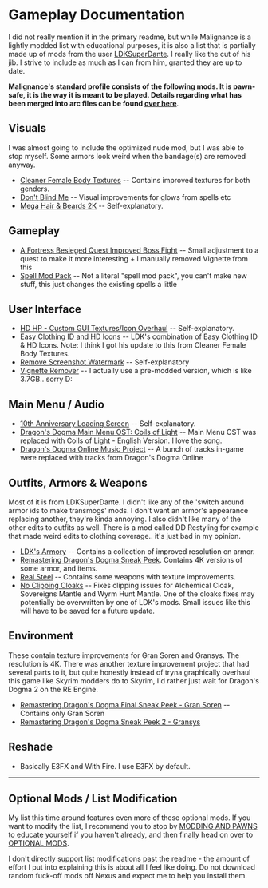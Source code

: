 
# Gameplay Documentation

I did not really mention it in the primary readme, but while Malignance is a lightly modded list with educational purposes, it is also a list that is partially made up of mods from the user [LDKSuperDante](https://www.nexusmods.com/dragonsdogma/users/23347084). I really like the cut of his jib. I strive to include as much as I can from him, granted they are up to date.

**Malignance's standard profile consists of the following mods. It is pawn-safe, it is the way it is meant to be played. Details regarding what has been merged into arc files can be found [over here](https://github.com/Oghma-Infinium/Malignance/blob/main/Documentation/MODDING%20AND%20PAWNS.md)**. 

## Visuals

I was almost going to include the optimized nude mod, but I was able to stop myself. Some armors look weird when the bandage(s) are removed anyway.

- [Cleaner Female Body Textures](https://www.nexusmods.com/dragonsdogma/mods/472) -- Contains improved textures for both genders. 
- [Don't Blind Me](https://www.nexusmods.com/dragonsdogma/mods/39) -- Visual improvements for glows from spells etc
- [Mega Hair & Beards 2K](https://www.nexusmods.com/dragonsdogma/mods/467) -- Self-explanatory.

## Gameplay

- [A Fortress Besieged Quest Improved Boss Fight](https://www.nexusmods.com/dragonsdogma/mods/683) -- Small adjustment to a quest to make it more interesting + I manually removed Vignette from this
- [Spell Mod Pack](https://www.nexusmods.com/dragonsdogma/mods/379) -- Not a literal "spell mod pack", you can't make new stuff, this just changes the existing spells a little

## User Interface

- [HD HP - Custom GUI Textures/Icon Overhaul](https://www.nexusmods.com/dragonsdogma/mods/97) -- Self-explanatory.
- [Easy Clothing ID and HD Icons](https://www.nexusmods.com/dragonsdogma/mods/479) -- LDK's combination of Easy Clothing ID & HD Icons. Note: I think I got his update to this from Cleaner Female Body Textures.
- [Remove Screenshot Watermark](https://www.nexusmods.com/dragonsdogma/mods/7) -- Self-explanatory
- [Vignette Remover](https://www.nexusmods.com/dragonsdogma/mods/942) -- I actually use a pre-modded version, which is like 3.7GB.. sorry D: 


## Main Menu / Audio

- [10th Anniversary Loading Screen](https://www.nexusmods.com/dragonsdogma/mods/719) -- Self-explanatory.
- [Dragon's Dogma Main Menu OST: Coils of Light](https://www.nexusmods.com/dragonsdogma/mods/94) -- Main Menu OST was replaced with Coils of Light - English Version. I love the song.
- [Dragon's Dogma Online Music Project](https://www.nexusmods.com/dragonsdogma/mods/733) -- A bunch of tracks in-game were replaced with tracks from Dragon's Dogma Online

## Outfits, Armors & Weapons

Most of it is from LDKSuperDante. I didn't like any of the 'switch around armor ids to make transmogs' mods. I don't want an armor's appearance replacing another, they're kinda annoying. I also didn't like many of the other edits to outfits as well. There is a mod called DD Restyling for example that made weird edits to clothing coverage.. it's just bad in my opinion.

- [LDK's Armory](https://www.nexusmods.com/dragonsdogma/mods/721) -- Contains a collection of improved resolution on armor.
- [Remastering Dragon's Dogma Sneak Peek](https://www.nexusmods.com/dragonsdogma/mods/479?tab=description). Contains 4K versions of some armor, and items.
- [Real Steel](https://www.nexusmods.com/dragonsdogma/mods/494) -- Contains some weapons with texture improvements.
- [No Clipping Cloaks](https://www.nexusmods.com/dragonsdogma/mods/140) -- Fixes clipping issues for Alchemical Cloak, Sovereigns Mantle and Wyrm Hunt Mantle. One of the cloaks fixes may potentially be overwritten by one of LDK's mods. Small issues like this will have to be saved for a future update.

## Environment

These contain texture improvements for Gran Soren and Gransys. The resolution is 4K. There was another texture improvement project that had several parts to it, but quite honestly instead of tryna graphically overhaul this game like Skyrim modders do to Skyrim, I'd rather just wait for Dragon's Dogma 2 on the RE Engine.

- [Remastering Dragon's Dogma Final Sneak Peek - Gran Soren](https://www.nexusmods.com/dragonsdogma/mods/492?tab=description) -- Contains only Gran Soren
- [Remastering Dragon's Dogma Sneak Peek 2 - Gransys](https://www.nexusmods.com/dragonsdogma/mods/489?tab=description) 

## Reshade

- Basically E3FX and With Fire. I use E3FX by default.

---

## Optional Mods / List Modification

My list this time around features even more of these optional mods. If you want to modify the list, I recommend you to stop by [MODDING AND PAWNS](https://github.com/Oghma-Infinium/Malignance/blob/main/Documentation/MODDING%20AND%20PAWNS.md) to educate yourself if you haven't already, and then finally head on over to [OPTIONAL MODS](https://github.com/Oghma-Infinium/Malignance/blob/main/Documentation/OPTIONAL%20MODS.md).
 
I don't directly support list modifications past the readme - the amount of effort I put into explaining this is about all I feel like doing. Do not download random fuck-off mods off Nexus and expect me to help you install them.
